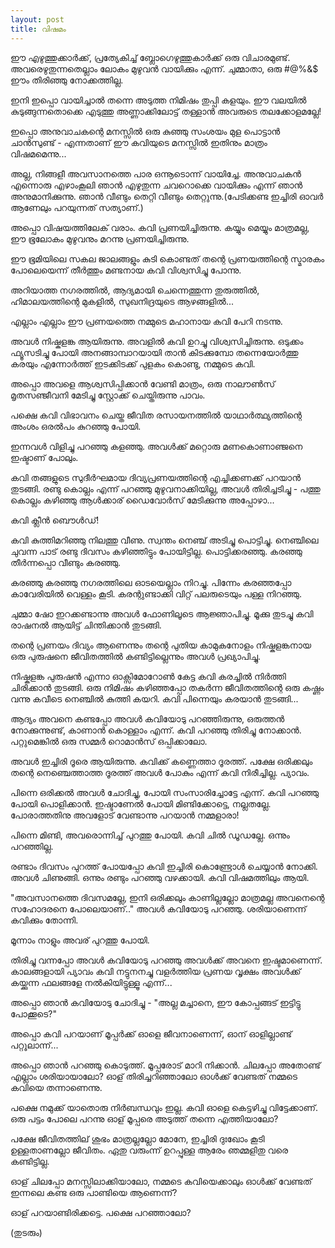 ```yaml
---
layout: post
title: വിഷമം
---
```


ഈ എഴുത്തുക്കാർക്ക്, പ്രത്യേകിച്ച് ബ്ലോഗെഴുത്തുകാർക്ക് ഒരു വിചാരമുണ്ട്. അവരെഴുതുന്നതെല്ലാം ലോകം മുഴുവൻ വായിക്കും എന്ന്. ചുമ്മാതാ, ഒരു #@%&$ ഈം തിരിഞ്ഞു നോക്കത്തില്ല. 

ഇനി ഇപ്പൊ വായിച്ചാൽ തന്നെ അടുത്ത നിമിഷം തുപ്പി കളയും. ഈ വലയിൽ കുടുങ്ങുന്നതൊക്കെ എടുത്തു അണ്ണാക്കിലോട്ട് തള്ളാൻ അവരുടെ തലക്കോളമല്ലേ!

ഇപ്പൊ അനുവാചകന്റെ മനസ്സിൽ ഒരു കുഞ്ഞു സംശയം മുള പൊട്ടാൻ ചാൻസുണ്ട് - എന്നതാണ് ഈ കവിയുടെ മനസ്സിൽ ഇതിനും മാത്രം വിഷമമെന്നു... 

അല്ല, നിങ്ങളീ അവസാനത്തെ പാര ഒന്നൂടൊന്ന് വായിച്ചേ. അനുവാചകൻ എന്നൊരു എഴാംകൂലി ഞാൻ എഴുതുന്ന ചവറൊക്കെ വായിക്കും എന്ന് ഞാൻ അനുമാനിക്കുന്നു. ഞാൻ വീണ്ടും തെറ്റി വീണ്ടും തെറ്റുന്നു.(പേടിക്കണ്ട ഇച്ചിരി ഓവർ ആണേലും പറയുന്നത് സത്യാണ്.)

അപ്പൊ വിഷയത്തിലേക് വരാം. കവി പ്രണയിച്ചിരുന്നു. കയ്യും മെയ്യും മാത്രമല്ല, ഈ ഭൂലോകം മുഴുവനും മറന്നു പ്രണയിച്ചിരുന്നു.

ഈ ഭൂമിയിലെ സകല ജാലങ്ങളും കുടി കൊണ്ടത്‌ തന്റെ പ്രണയത്തിന്റെ സ്മാരകം പോലെയെന്ന് തീർത്തും മണ്ടനായ കവി വിശ്വസിച്ചു പോന്നു.

അറിയാത്ത നഗരത്തിൽ, ആദ്യമായി ചെന്നെത്തുന്ന തുരുത്തിൽ, ഹിമാലയത്തിന്റെ മുകളിൽ, സുഖനിദ്രയുടെ ആഴങ്ങളിൽ...

എല്ലാം എല്ലാം ഈ പ്രണയത്തെ നമ്മുടെ മഹാനായ കവി പേറി നടന്നു.

അവൾ നിഷ്കളങ്ക ആയിരുന്നു. അവളിൽ കവി ഉറച്ചു വിശ്വസിച്ചിരുന്നു. ഒടുക്കം ഫ്യൂസടിച്ചു പോയി അനങ്ങാമ്പാറയായി താൻ കിടക്കുമ്പോ തന്നെയോർത്തു കരയും എന്നോർത്ത് ഇടക്കിടക്ക് പുളകം കൊണ്ടു, നമ്മുടെ കവി.

അപ്പൊ അവളെ ആശ്വസിപ്പിക്കാൻ വേണ്ടി മാത്രം, ഒരു നാലൗണ്‍സ് മൃതസഞ്ജീവനി മേടിച്ചു സ്റ്റോക്ക്‌ ചെയ്തിരുന്നു പാവം. 

പക്ഷെ കവി വിഭാവനം ചെയ്ത ജീവിത രസായനത്തിൽ യാഥാർത്ഥ്യത്തിന്റെ അംശം ഒരൽപം കുറഞ്ഞു പോയി.

ഇന്നവൾ വിളിച്ചു പറഞ്ഞു കളഞ്ഞു. അവൾക്ക് മറ്റൊരു മണകൊണാഞ്ജനെ ഇഷ്ടാണ് പോലും.

കവി തങ്ങളുടെ സുദീർഘമായ ദിവ്യപ്രണയത്തിന്റെ എച്ചിക്കണക്ക് പറയാൻ തുടങ്ങി. രണ്ടു കൊല്ലം എന്ന് പറഞ്ഞു മുഴുവനാക്കിയില്ല, അവൾ തിരിച്ചടിച്ചു - പത്തു കൊല്ലം കഴിഞ്ഞു ആൾക്കാര് ഡൈവോർസ് മേടിക്കുന്നു അപ്പോഴാ...

കവി ക്ലീൻ ബൌൾഡ്!

കവി കുത്തിമറിഞ്ഞു നിലത്തു വീണു. സ്വന്തം നെഞ്ച് അടിച്ചു പൊട്ടിച്ചു. നെഞ്ചിലെ ചുവന്ന പാട് രണ്ടു ദിവസം കഴിഞ്ഞിട്ടും പോയിട്ടില്ല. പൊട്ടിക്കരഞ്ഞു. കരഞ്ഞു തീർന്നപ്പൊ വീണ്ടും കരഞ്ഞു.

കരഞ്ഞു കരഞ്ഞു നഗരത്തിലെ ഓടയെല്ലാം നിറച്ചു. പിന്നേം കരഞ്ഞപ്പോ കാവേരിയിൽ വെള്ളം കൂടി. കരന്റുണ്ടാക്കി വിറ്റ് പലരുടെയും പള്ള നിറഞ്ഞു.

ചുമ്മാ ഷോ ഇറക്കണ്ടാന്നു അവൾ ഫോണിലൂടെ ആജ്ഞാപിച്ചു. മൂക്കു തുടച്ചു കവി രാഷനൽ ആയിട്ട് ചിന്തിക്കാൻ തുടങ്ങി.

തന്റെ പ്രണയം ദിവ്യം ആണെന്നും തന്റെ പുതിയ കാമുകനോളം നിഷ്കളങ്കനായ ഒരു പുരുഷനെ ജീവിതത്തിൽ കണ്ടിട്ടില്ലെന്നും അവൾ പ്രഖ്യാപിച്ചു. 

നിഷ്കളങ്ക പുരുഷൻ എന്നാ ഓക്സിമോറോണ്‍ കേട്ട കവി കരച്ചിൽ നിർത്തി ചിരിക്കാൻ തുടങ്ങി. ഒരു നിമിഷം കഴിഞ്ഞപ്പോ തകർന്ന ജീവിതത്തിന്റെ ഒരു കഷ്ണം വന്നു കവീടെ നെഞ്ചിൽ കുത്തി കയറി. കവി പിന്നെയും കരയാൻ തുടങ്ങി...

ആദ്യം അവനെ കണ്ടപ്പോ അവൾ കവിയോടു പറഞ്ഞിരുന്നു, ഒരുത്തൻ നോക്കുന്നുണ്ട്, കാണാൻ കൊള്ളാം എന്ന്. കവി പറഞ്ഞു തിരിച്ചു നോക്കാൻ. പറ്റുമെങ്കിൽ ഒരു സമ്മർ റൊമാൻസ് ഒപ്പിക്കാലോ.

അവൾ ഇച്ചിരി ദൂരെ ആയിരുന്നു. കവിക്ക് കണ്ണെത്താ ദൂരത്ത്‌. പക്ഷേ ഒരിക്കലും തന്റെ നെഞ്ചെത്താത്ത ദൂരത്ത്‌ അവൾ പോകും എന്ന് കവി നിരീച്ചില്ല. പ്യാവം.

പിന്നെ ഒരിക്കൽ അവൾ ചോദിച്ചു, പോയി സംസാരിച്ചോട്ടേ എന്ന്. കവി പറഞ്ഞു പോയി പൊളിക്കാൻ. ഇഷ്ടാണേൽ പോയി മിണ്ടിക്കോട്ടെ, നല്ലതല്ലേ. പോരാത്തതിനു അവളോട് വേണ്ടാന്നു പറയാൻ നമ്മളാരാ!

പിന്നെ മിണ്ടി, അവരൊന്നിച്ച് പുറത്തു പോയി. കവി ചിൽ ഡൂഡല്ലേ. ഒന്നും പറഞ്ഞില്ല.

രണ്ടാം ദിവസം പുറത്ത് പോയപ്പോ കവി ഇച്ചിരി കൊണ്ട്രോൾ ചെയ്യാൻ നോക്കി. അവൾ ചിണുങ്ങി. ഒന്നും രണ്ടും പറഞ്ഞു വഴക്കായി. കവി വിഷമത്തിലും ആയി. 

"അവസാനത്തെ ദിവസമല്ലേ, ഇനി ഒരിക്കലും കാണില്ലല്ലോ മാത്രമല്ല അവനെന്റെ സഹോദരനെ പോലെയാണ്.." അവൾ കവിയോടു പറഞ്ഞു. ശരിയാണെന്ന് കവിക്കും തോന്നി. 

മൂന്നാം നാളും അവര് പുറത്തു പോയി. 

തിരിച്ചു വന്നപ്പോ അവൾ കവിയോടു പറഞ്ഞു അവൾക്ക് അവനെ ഇഷ്ടമാണെന്ന്. കാലങ്ങളായി പ്യാവം കവി നട്ടുനനച്ചു വളർത്തിയ പ്രണയ വൃക്ഷം അവൾക്ക് കയ്ക്കുന്ന ഫലങ്ങളേ നൽകിയിട്ടുള്ളൂ എന്ന്...

അപ്പൊ ഞാൻ കവിയോടു ചോദിച്ചു - "അല്ല മച്ചാനെ, ഈ കോപ്പങ്ങട് ഇട്ടിട്ടു പോക്കൂടെ?"

അപ്പൊ കവി പറയാണ് മൂപ്പർക്ക് ഓളെ ജീവനാണെന്ന്, ഓന് ഓളില്ലാണ്ട് പറ്റൂലാന്ന്...

അപ്പൊ ഞാൻ പറഞ്ഞു കൊടുത്ത്. മൂപ്പരോട് മാറി നിക്കാൻ. ചിലപ്പോ അതോണ്ട് എല്ലാം ശരിയായാലോ? ഓള് തിരിച്ചറിഞ്ഞാലോ ഓൾക്ക് വേണ്ടത് നമ്മടെ കവിയെ തന്നാണെന്നു.

പക്ഷെ നമുക്ക് യാതൊരു നിർബന്ധവും ഇല്ല. കവി ഓളെ കെട്ടഴിച്ചു വിട്ടേക്കാണ്. ഒരു പട്ടം പോലെ പറന്നു ഓള് മൂപ്പരെ അടുത്ത് തന്നെ എത്തിയാലോ?

പക്ഷേ ജീവിതത്തില് ശുഭം മാത്രല്ലല്ലോ മോനേ, ഇച്ചിരി ദുഃഖോം കൂടി ഉള്ളതാണല്ലോ ജീവിതം. ഏതു വരുംന്ന് ഉറപ്പുള്ള ആരേം ഞമ്മളിതു വരെ കണ്ടിട്ടില്ല.

ഓള് ചിലപ്പോ മനസ്സിലാക്കിയാലോ, നമ്മടെ കവിയെക്കാലും ഓൾക്ക് വേണ്ടത് ഇന്നലെ കണ്ട ഒരു പാണ്ടിയെ ആണെന്ന്?

ഓള് പറയാണ്ടിരിക്കട്ടെ. പക്ഷെ പറഞ്ഞാലോ?

(തുടരും)




